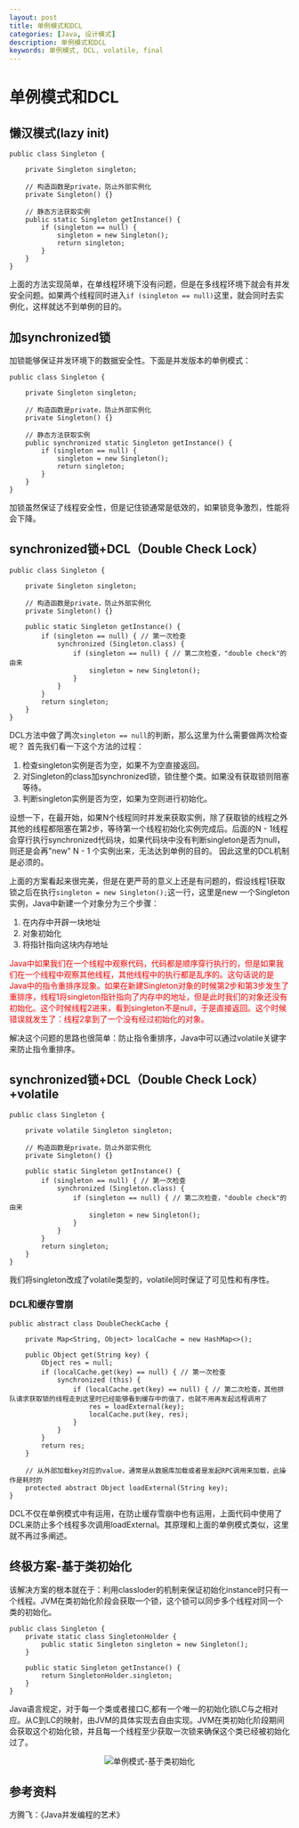 ```yaml
---
layout: post
title: 单例模式和DCL
categories: [Java, 设计模式]
description: 单例模式和DCL
keywords: 单例模式, DCL, volatile, final
---
```


<h1 text-align="center">单例模式和DCL</h1>

## 懒汉模式(lazy init)
```
public class Singleton {

    private Singleton singleton;
    
    // 构造函数是private，防止外部实例化
    private Singleton() {}
    
    // 静态方法获取实例
    public static Singleton getInstance() {
        if (singleton == null) {
            singleton = new Singleton();
            return singleton;
        }
    }
}
```
上面的方法实现简单，在单线程环境下没有问题，但是在多线程环境下就会有并发安全问题。如果两个线程同时进入`if (singleton == null)`这里，就会同时去实例化，这样就达不到单例的目的。

## 加synchronized锁
加锁能够保证并发环境下的数据安全性。下面是并发版本的单例模式：
```
public class Singleton {

    private Singleton singleton;
    
    // 构造函数是private，防止外部实例化
    private Singleton() {}
    
    // 静态方法获取实例
    public synchronized static Singleton getInstance() {
        if (singleton == null) {
            singleton = new Singleton();
            return singleton;
        }
    }
}
```
加锁虽然保证了线程安全性，但是记住锁通常是低效的，如果锁竞争激烈，性能将会下降。

## synchronized锁+DCL（Double Check Lock）
```
public class Singleton {

    private Singleton singleton;
    
    // 构造函数是private，防止外部实例化
    private Singleton() {}
    
    public static Singleton getInstance() {
        if (singleton == null) { // 第一次检查
            synchronized (Singleton.class) {
                if (singleton == null) { // 第二次检查，"double check"的由来
                    singleton = new Singleton();
                }
            }
        }
        return singleton;
    }
}
```
DCL方法中做了两次`singleton == null`的判断，那么这里为什么需要做两次检查呢？
首先我们看一下这个方法的过程：
1. 检查singleton实例是否为空，如果不为空直接返回。
2. 对Singleton的class加synchronized锁，锁住整个类。如果没有获取锁则阻塞等待。
3. 判断singleton实例是否为空，如果为空则进行初始化。

设想一下，在最开始，如果N个线程同时并发来获取实例，除了获取锁的线程之外其他的线程都阻塞在第2步，等待第一个线程初始化实例完成后。后面的N - 1线程会穿行执行synchronized代码块，如果代码块中没有判断singleton是否为null，则还是会再"new" N - 1 个实例出来，无法达到单例的目的。
因此这里的DCL机制是必须的。

上面的方案看起来很完美，但是在更严苛的意义上还是有问题的，假设线程1获取锁之后在执行`singleton = new Singleton();`这一行，这里是new 一个Singleton实例，Java中新建一个对象分为三个步骤：
1. 在内存中开辟一块地址
2. 对象初始化
3. 将指针指向这块内存地址

<font color="#FF0000">Java中如果我们在一个线程中观察代码，代码都是顺序穿行执行的，但是如果我们在一个线程中观察其他线程，其他线程中的执行都是乱序的。这句话说的是Java中的指令重排序现象。如果在新建Singleton对象的时候第2步和第3步发生了重排序，线程1将singleton指针指向了内存中的地址，但是此时我们的对象还没有初始化。这个时候线程2进来，看到singleton不是null，于是直接返回。这个时候错误就发生了：线程2拿到了一个没有经过初始化的对象。</font>

解决这个问题的思路也很简单：防止指令重排序，Java中可以通过volatile关键字来防止指令重排序。

## synchronized锁+DCL（Double Check Lock）+volatile
```
public class Singleton {

    private volatile Singleton singleton;
    
    // 构造函数是private，防止外部实例化
    private Singleton() {}
    
    public static Singleton getInstance() {
        if (singleton == null) { // 第一次检查
            synchronized (Singleton.class) {
                if (singleton == null) { // 第二次检查，"double check"的由来
                    singleton = new Singleton();
                }
            }
        }
        return singleton;
    }
}
```
我们将singleton改成了volatile类型的，volatile同时保证了可见性和有序性。

### DCL和缓存雪崩
```
public abstract class DoubleCheckCache {

    private Map<String, Object> localCache = new HashMap<>();

    public Object get(String key) {
        Object res = null;
        if (localCache.get(key) == null) { // 第一次检查
            synchronized (this) {
                if (localCache.get(key) == null) { // 第二次检查，其他排队请求获取锁的线程走到这里时已经能够看到缓存中的值了，也就不用再发起远程调用了
                    res = loadExternal(key);
                    localCache.put(key, res);
                }
            }
        }
        return res;
    }
    
    // 从外部加载key对应的value，通常是从数据库加载或者是发起RPC调用来加载，此操作是耗时的
    protected abstract Object loadExternal(String key);
}
```
DCL不仅在单例模式中有运用，在防止缓存雪崩中也有运用，上面代码中使用了DCL来防止多个线程多次调用loadExternal。其原理和上面的单例模式类似，这里就不再过多阐述。

## 终极方案-基于类初始化
该解决方案的根本就在于：利用classloder的机制来保证初始化instance时只有一个线程。JVM在类初始化阶段会获取一个锁，这个锁可以同步多个线程对同一个类的初始化。
```
public class Singleton {
    private static class SingletonHolder {
        public static Singleton singleton = new Singleton();
    }
    
    public static Singleton getInstance() {
        return SingletonHolder.singleton;
    }
}
```
Java语言规定，对于每一个类或者接口C,都有一个唯一的初始化锁LC与之相对应。从C到LC的映射，由JVM的具体实现去自由实现。JVM在类初始化阶段期间会获取这个初始化锁，并且每一个线程至少获取一次锁来确保这个类已经被初始化过了。

<div align="center">
    <img src="{{ site.url }}/images/posts/java/单例模式-基于类初始化.jpeg" alt="单例模式-基于类初始化"/>
</div>
 
## 参考资料
方腾飞：《Java并发编程的艺术》

